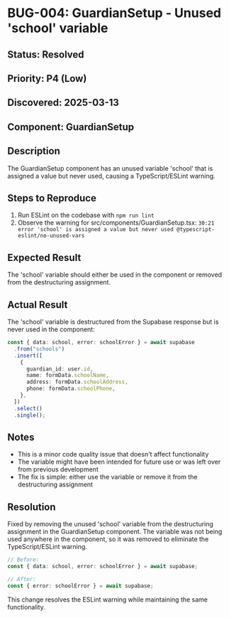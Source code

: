 # BUG-004: GuardianSetup - Unused 'school' variable

## Status: Resolved

## Priority: P4 (Low)

## Discovered: 2025-03-13

## Component: GuardianSetup

## Description

The GuardianSetup component has an unused variable 'school' that is assigned a value but never used, causing a TypeScript/ESLint warning.

## Steps to Reproduce

1. Run ESLint on the codebase with `npm run lint`
2. Observe the warning for src/components/GuardianSetup.tsx:
   `30:21 error 'school' is assigned a value but never used @typescript-eslint/no-unused-vars`

## Expected Result

The 'school' variable should either be used in the component or removed from the destructuring assignment.

## Actual Result

The 'school' variable is destructured from the Supabase response but is never used in the component:

```typescript
const { data: school, error: schoolError } = await supabase
  .from("schools")
  .insert([
    {
      guardian_id: user.id,
      name: formData.schoolName,
      address: formData.schoolAddress,
      phone: formData.schoolPhone,
    },
  ])
  .select()
  .single();
```

## Notes

- This is a minor code quality issue that doesn't affect functionality
- The variable might have been intended for future use or was left over from previous development
- The fix is simple: either use the variable or remove it from the destructuring assignment

## Resolution

Fixed by removing the unused 'school' variable from the destructuring assignment in the GuardianSetup component. The variable was not being used anywhere in the component, so it was removed to eliminate the TypeScript/ESLint warning.

```typescript
// Before:
const { data: school, error: schoolError } = await supabase;

// After:
const { error: schoolError } = await supabase;
```

This change resolves the ESLint warning while maintaining the same functionality.
